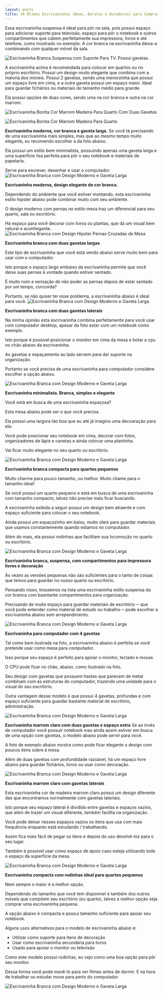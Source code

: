```yaml
---
layout: posts
title: 34 Ótimas Escrivaninhas (Boas, Baratas e Duradoras) para Comprar Até R$300
---
```


Essa escrivaninha suspensa é ideal para pôr na sala, pois possui espaço para adicionar suporte para televisão, espaço para pôr o notebook e outros compartimentos que cabem perfeitamente sua impressora, livros e até telefone, como mostrado no exemplo. A cor branca na escrivaninha deixa-a combinando com qualquer móvel da sala.

![Escrivaninha Branca Suspensa com Suporte Para TV. Possui gavetas.](../images/escrivaninhas/escrivaninhas-branca-suspensa-suporte-para-tv-gavetas.jpg)

A escrivaninha acima é recomendada para colocar em quartos ou no próprio escritório. Possui um design muito elegante que combina com a maioria dos móveis. Possui 2 gavetas, sendo uma menorzinha que possui um espaço livre em cima, e a outra gaveta possui um espaço maior. Ideal para guardar fichários ou materiais de tamanho médio para grande. 

Ela possui opções de duas cores, sendo uma na cor branca e outra na cor marrom.

![Escrivaninha Bonita Cor Marrom Madeira Para Quarto Com Duas Gavetas](../images/escrivaninhas/escrivaninha-bonita-cor-marrom-madeira-para-quarto-pequeno.jpg)

![Escrivaninha Bonita Cor Marrom Madeira Para Quarto](../images/escrivaninhas/escrivaninha-branca-com-gavetas-para-quarto-pequeno.jpg)


**Escrivaninha moderna, cor branca e gaveta larga.**
Se você tá precisando de uma escrivaninha mais simples, mas que ao mesmo tempo muito elegante, eu recomendo escolher a da foto abaixo.

Ela possui um estilo bem minimalista, possuindo apenas uma gaveta larga e uma superfície lisa perfeita para pôr o seu notebook e materiais de papelaria.

Serve para escrever, desenhar e usar o computador.
![Escrivaninha Branca com Design Moderno e Gaveta Larga](../images/escrivaninhas/escrivaninha-branca-design-moderno-gaveta-larga.jpg)

**Escrivaninha moderna, design elegante de cor branca.**

Dependendo do ambiente que você estiver montando, esta escrivaninha estilo hipster abaixo pode combinar muito com seu ambiente.

O design moderno com pernas no estilo mesa traz um diferencial para seu quarto, sala ou escritório.

Há espaço para você decorar com livros ou plantas, que dá um visual bem natural e aconhegante.
![Escrivaninha Branca com Design Hipster Pernas Cruzadas de Mesa](../images/escrivaninhas/escrivaninha-branca-design-moderno-madeira.jpg)

**Escrivaninha branca com duas gavetas largas**

Este tipo de escrivaninha que você está vendo abaixo serve muito bem para usar com o computador. 

Isto porque o espaço largo embaixo da escrivaninha permite que você deixe suas pernas à vontade quando estiver sentado.

É muito ruim a sensação de não poder as pernas depois de estar sentado por um tempo, concorda?

Portanto, se não quiser ter esse problema, a escrivaninha abaixo é ideal para você.
![Escrivaninha Branca com Design Moderno e Gaveta Larga](../images/escrivaninhas/escrivaninha-branca-duas-gavetas-bonita.jpg)

**Escrivaninha branca com duas gavetas laterais**

Na minha opinião esta escrivaninha combina perfeitamente para você usar com computador desktop, apesar da foto estar com um notebook como exemplo.

Isto porque é possível posicionar o monitor em cima da mesa e botar a cpu no chão abaixo da escrivaninha.

As gavetas e espaçamento ao lado servem para dar suporte na organização.

Portanto se você precisa de uma escrivaninha para computador considere escolher a opção abaixo.

![Escrivaninha Branca com Design Moderno e Gaveta Larga](../images/escrivaninhas/escrivaninha-branca-duas-gavetas-espaco-para-livro.jpg)

**Escrivaninha minimalista. Branca, simples e elegante**

Você está em busca de uma escrivaninha espaçosa?

Esta mesa abaixo pode ser o que você precisa.

Ela possui uma largura tão boa que eu até já imagino uma decoaração para ela:

Você pode posicionar seu notebook em cima, decorar com fotos, organizadores de lápis e canetas e ainda colocar uma plantinha.

Vai ficar muito elegante no seu quarto ou escritório.

![Escrivaninha Branca com Design Moderno e Gaveta Larga](../images/escrivaninhas/escrivaninha-branca-larga-espacosa-simples.jpg)

**Escrivaninha branca compacta para quartos pequenos**

Muito charme para pouco tamanho, ou melhor. Muito chame para o tamanho ideal!

Se você possui um quarto pequeno e está em busca de uma escrivaninha com tamanho compacto, talvez não precise mais ficar buscando.

A escrivaninha exibida a seguir possui um design bem atraente e com espaço suficiente para colocar o seu notebook.

Ainda possui um espaçozinho em baixo, muito úteis para guardar materiais que usamos constantemente quando estamos no computador.

Além do mais, ela possui rodinhas que facilitam sua locomoção no quarto ou escritório.

![Escrivaninha Branca com Design Moderno e Gaveta Larga](../images/escrivaninhas/escrivaninha-branca-pequena-para-quarto-pequeno.jpg)

**Escrivaninha branca, suspensa, com compartimentos para impressora livros e decoração**

Às vezes as versões pequenas não são suficientes para o tanto de coisas que temos para guardar no nosso quarto ou escritório.

Pensando nisso, trouxemos na lista uma escrivaninha estilo suspensa da cor branca com basntante compartimentos para organização.

Precisando de muito espaço para guardar materiais de escritório ─ que você pode entender como material de estudo ou trabalho ─ pode escolher a escrivaninha abaixo sem arrependimento.

![Escrivaninha Branca com Design Moderno e Gaveta Larga](../images/escrivaninhas/escrivaninha-branca-suspensa-compartimentos.jpg)

**Escrivaninha para computador com 4 gavetas**

Tal como bem ilustrada na foto, a escrivaninha abaixo é perfeita se você pretende usar como mesa para computador.

Isso porque seu espaço é perfeito para apoiar o monitor, teclado e mouse.

O CPU pode ficar no chão, abaixo, como ilustrado na foto.

Seu design com gavetas que possuem hastes que parecem de metal combinam com as estruturas do computador, trazendo uma unidade para o visual do seu escritório.

Outra vantagem desse modelo é que possui 4 gavetas, profundas e com espaço suficiente para guardar bastante material de escritório, administração.

![Escrivaninha Branca com Design Moderno e Gaveta Larga](../images/escrivaninhas/escrivaninha-com-4-gavetas-branca-para-escritorio.jpg)

**Escrivaninha marrom claro com duas gavetas e espaço extra**
Se ao invés de computador você possuir notebook mas ainda assim estiver em busca de uma opção com gavetas, o modelo abaixo pode servir para você.

A foto de exemplo abaixo mostra como pode ficar elegante o design com poucos itens sobre à mesa.

Além de duas gavetas com profundidade razoável, há um espaço livre abaixo para guardar fichários, livros ou usar como decoração.

![Escrivaninha Branca com Design Moderno e Gaveta Larga](../images/escrivaninhas/escrivaninha-com-duas-gavetas-e-espaco-livro-marrom.jpg)

**Escrivaninha marrom claro com gavetas laterais**

Esta escrivaninha cor de madeira marrom claro possui um design diferente das que encontramos normalmente com gavetas lateriais.

Isto porque seu espaço lateral é dividido entre gavetas e espaços vazios, que além de trazer um visual diferente, também facilita na organização.

Você pode deixar nesses espaços vazios os itens que usa com mais frequência enquanto está estudando / trabalhando.

Assim fica mais fácil de pegar os itens e depois do uso devolvê-los para o seu lugar.

Também é possível usar como espaço de apoio caso esteja utilizando todo o espaço da superfície da mesa.

![Escrivaninha Branca com Design Moderno e Gaveta Larga](../images/escrivaninhas/escrivaninha-cor-canela-duas-gavetas-espaco-para-livro.jpg)

**Escrivaninha compacta com rodinhas ideal para quartos pequenos**

Nem sempre o maior é a melhor opção.

Dependendo do tamanho que você tem disponível e também dos outros móveis que compõem seu escritório (ou quarto), talvez a melhor opção seja comprar uma escrivaninha pequena.

A opção abaixo é compacta e possui tamanho suficiente para apoiar seu notebook.

Alguns usos alternativos para o modelo de escrivaninha abaixo é:

  - Utilizar como suporte para itens de decoração
  - Usar como escrivaninha secundária para livros
  - Usado para apoiar o monitor ou televisão

Como este modelo possui rodinhas, eu vejo como uma boa opção para pôr seu monitor.

Dessa forma você pode movê-lo para ver filmes antes de dormir. E na hora de trabalhar ou estudar move para perto do computador.

![Escrivaninha Branca com Design Moderno e Gaveta Larga](../images/escrivaninhas/escrivaninha-cor-madeira-clara-com-rodinhas.jpg)





